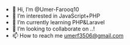 - 👋 Hi, I’m @Umer-Farooq10
- 👀 I’m interested in JavaScript+PHP
- 🌱 I’m currently learning PHP&Laravel
- 💞️ I’m looking to collaborate on ..!
- 📫 How to reach me umerf3506@gmail.com

<!---
Umer-Farooq10/Umer-Farooq10 is a ✨ special ✨ repository because its `README.md` (this file) appears on your GitHub profile.
You can click the Preview link to take a look at your changes.
--->

